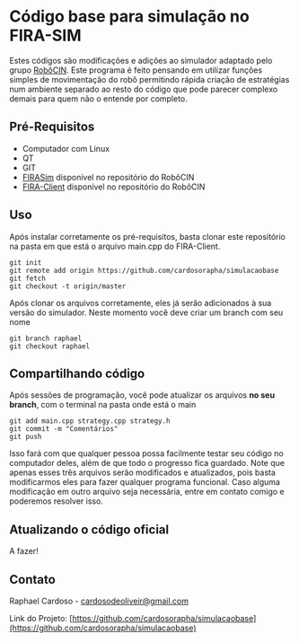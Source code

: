 # Código base para simulação no FIRA-SIM

Estes códigos são modificações e adições ao simulador adaptado pelo grupo [RobôCIN](https://robocin.com.br/). Este programa é feito pensando em utilizar funções simples de movimentação do robô permitindo rápida criação de estratégias num ambiente separado ao resto do código que pode parecer complexo demais para quem não o entende por completo. 

## Pré-Requisitos

* Computador com Linux
* QT
* GIT
* [FIRASim](https://github.com/robocin/FIRASim) disponível no repositório do RobôCIN
* [FIRA-Client](https://github.com/robocin/fira-client) disponível no repositório do RobôCIN

## Uso

Após instalar corretamente os pré-requisitos, basta clonar este repositório na pasta em que está o arquivo main.cpp do FIRA-Client.

```
git init
git remote add origin https://github.com/cardosorapha/simulacaobase
git fetch
git checkout -t origin/master
```
Após clonar os arquivos corretamente, eles já serão adicionados à sua versão do simulador. Neste momento você deve criar um branch com seu nome

```
git branch raphael
git checkout raphael
```

## Compartilhando código

Após sessões de programação, você pode atualizar os arquivos **no seu branch**, com o terminal na pasta onde está o main 

```
git add main.cpp strategy.cpp strategy.h
git commit -m "Comentários"
git push
```

Isso fará com que qualquer pessoa possa facilmente testar seu código no computador deles, além de que todo o progresso fica guardado. Note que apenas esses três arquivos serão modificados e atualizados, pois basta modificarmos eles para fazer qualquer programa funcional. Caso alguma modificação em outro arquivo seja necessária, entre em contato comigo e poderemos resolver isso.

## Atualizando o código oficial

A fazer!

## Contato

Raphael Cardoso - cardosodeoliveir@gmail.com

Link do Projeto: [https://github.com/cardosorapha/simulacaobase](https://github.com/cardosorapha/simulacaobase)


